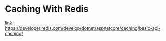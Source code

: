 # Caching With Redis

link : https://developer.redis.com/develop/dotnet/aspnetcore/caching/basic-api-caching/